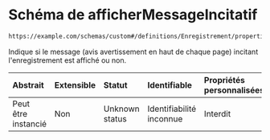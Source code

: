 # Schéma de afficherMessageIncitatif

```txt
https://example.com/schemas/custom#/definitions/Enregistrement/properties/afficherMessageIncitatif
```

Indique si le message (avis avertissement en haut de chaque page) incitant l'enregistrement est affiché ou non.

| Abstrait            | Extensible | Statut         | Identifiable             | Propriétés personnalisées | Propriétés Additionnelles | Limites d'accès | Défini dans                                                                        |
| :------------------ | :--------- | :------------- | :----------------------- | :------------------------ | :------------------------ | :-------------- | :--------------------------------------------------------------------------------- |
| Peut être instancié | Non        | Unknown status | Identifiabilité inconnue | Interdit                  | Autorisé                  | aucun           | [FRW.form.schema.json\*](../out/FRW.form.schema.json "ouvrir le schéma d'origine") |
